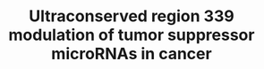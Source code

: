 ---
annotations:
- id: PW:0000808
  parent: regulatory pathway
  type: Pathway Ontology
  value: microRNA pathway
- id: PW:0000605
  parent: disease pathway
  type: Pathway Ontology
  value: cancer pathway
- id: DOID:162
  parent: disease of cellular proliferation
  type: Disease Ontology
  value: cancer
authors:
- Khanspers
- Fehrhart
communities:
- CPTAC
description: The TP53-uc.339-miRNA-CCNE2 network. TP53 directly inhibits the expression
  of ultraconserved region 339 (us339). Ultraconserved region 339 functions as an
  “entrapper” for CCNE2 targeting miR-339, -663b, and -95 leading to up-regulation
  of CCNE2 and increased tumor growth and migration.
last-edited: 2019-11-29
ndex: 491f8a73-8b6a-11eb-9e72-0ac135e8bacf
organisms:
- Homo sapiens
redirect_from:
- /index.php/Pathway:WP4284
- /instance/WP4284
- /instance/WP4284_rr108123
revision: r108123
schema-jsonld:
- '@context': https://schema.org/
  '@id': https://wikipathways.github.io/pathways/WP4284.html
  '@type': Dataset
  creator:
    '@type': Organization
    name: WikiPathways
  description: The TP53-uc.339-miRNA-CCNE2 network. TP53 directly inhibits the expression
    of ultraconserved region 339 (us339). Ultraconserved region 339 functions as an
    “entrapper” for CCNE2 targeting miR-339, -663b, and -95 leading to up-regulation
    of CCNE2 and increased tumor growth and migration.
  keywords:
  - CCNE2
  - TP53
  license: CC0
  name: Ultraconserved region 339 modulation of tumor suppressor microRNAs in cancer
seo: CreativeWork
title: Ultraconserved region 339 modulation of tumor suppressor microRNAs in cancer
wpid: WP4284
---